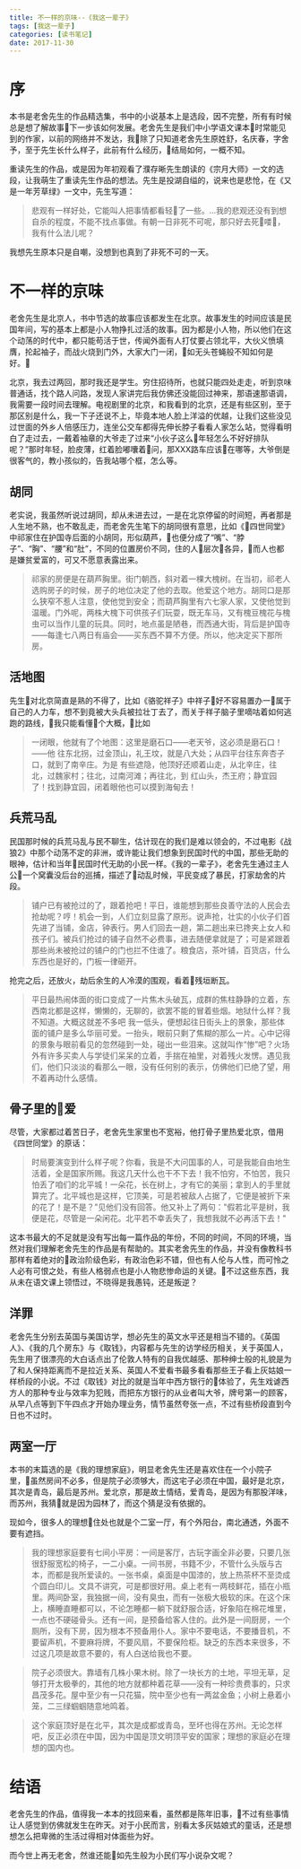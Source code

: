 ```yaml
---
title: 不一样的京味--《我这一辈子》
tags: [我这一辈子]
categories: [读书笔记]
date: 2017-11-30
---
```


# 序

本书是老舍先生的作品精选集，书中的小说基本上是选段，因不完整，所有有时候总是想了解故事下一步该如何发展。老舍先生是我们中小学语文课本时常能见到的作家，以前的网络并不发达，我除了只知道老舍先生原姓舒，名庆春，字舍予，至于先生长什么样子，此前有什么经历，结局如何，一概不知。

重读先生的作品，或是因为年初观看了濮存晰先生朗读的《宗月大师》一文的选段，让我萌生了重读先生作品的想法。先生是投湖自缢的，说来也是悲怆，在《又是一年芳草绿》一文中，先生写道：

> 悲观有一样好处，它能叫人把事情都看轻了一些。...我的悲观还没有到想自杀的程度，不能不找点事做。有朝一日非死不可呢，那只好去死喽，我有什么法儿呢？

我想先生原本只是自嘲，没想到也真到了非死不可的一天。
<!-- more -->
# 不一样的京味

老舍先生是北京人，书中节选的故事应该都发生在北京。故事发生的时间应该是民国年间，写的基本上都是小人物挣扎过活的故事。因为都是小人物，所以他们在这个动荡的时代中，都只能苟活于世，传闻外面有人打仗要占领北平，大伙义愤填膺，抡起袖子，而战火烧到门外，大家大门一闭，如无头苍蝇般不知如何是好。

北京，我去过两回，那时我还是学生。穷住招待所，也就只能四处走走，听到京味普通话，找个路人问路，发现人家讲完后我仿佛还没能回过神来，那语速那语调，我需要一段时间去理解。电视剧里的北京，和我看到的北京，还是有些区别，至于那区别是什么，我一下子还说不上，毕竟本地人脸上洋溢的优越，让我们这些没见过世面的外乡人倍感压力，连坐公交车都得先伸长脖子看看人家怎么站，觉得看明白了走过去，一戴着袖章的大爷走了过来“小伙子这么年轻怎么不好好排队呢？”那时年轻，脸皮薄，红着脸嘟囔着问，那XXX路车应该在哪等，大爷倒是很客气的，教小孩似的，告我站哪个框，怎么等。

## 胡同
老实说，我虽然听说过胡同，却从未进去过，一是在北京停留的时间短，再者那是人生地不熟，也不敢乱走，而老舍先生笔下的胡同很有意思，比如《四世同堂》中祁家住在护国寺后面的小胡同，形似葫芦，也便分成了“嘴”、“脖子”、“胸”、“腰”和“肚”，不同的位置房价不同，住的人层次各异，而人也都是嫌贫爱富的，可又不愿意表露出来。
> 祁家的房便是在葫芦胸里。街门朝西，斜对着一棵大槐树。在当初，祁老人选购房子的时候，房子的地位决定了他的去取。他爱这个地方。胡同口是那么狭窄不惹人注意，使他觉到安全；而葫芦胸里有六七家人家，又使他觉到温暖。门外呢，两株大槐下可供孩子们玩耍，既无车马，又有槐豆槐花与槐虫可以当作儿童的玩具。同时，地点虽是陋巷，而西通大街，背后是护国寺——每逢七八两日有庙会——买东西不算不方便。所以，他决定买下那所房。

## 活地图
先生对北京简直是熟的不得了，比如《骆驼祥子》中祥子好不容易置办一属于自己的人力车，想不到竟被大头兵被拉壮丁去了，而关于祥子脑子里嘀咕着如何逃跑的路线，我只能看懂个大概，比如
> 一闭眼，他就有了个地图：这里是磨石口——老天爷，这必须是磨石口！——他
往东北拐，过金顶山，礼王坟，就是八大处；从四平台往东奔杏子口，就到了南辛庄。为是
有些遮隐，他顶好还顺着山走，从北辛庄，往北，过魏家村；往北，过南河滩；再往北，到
红山头，杰王府；静宜园了！找到静宜园，闭着眼他也可以摸到海甸去！

## 兵荒马乱
民国那时候的兵荒马乱与民不聊生，估计现在的我们是难以领会的，不过电影《战狼2》中那个动荡不定的非洲，或许能让我们想象到民国时代的中国，那些无助的眼神，估计和当年民国时代无助的小民一样。《我的一辈子》，老舍先生通过主人公一个窝囊没后台的巡捕，描述了动乱时候，平民变成了暴民，打家劫舍的片段。
> 铺户已有被抢过的了，跟着抢吧！平日，谁能想到那些良善守法的人民会去抢劫呢？哼！机会一到，人们立刻显露了原形。说声抢，壮实的小伙子们首先进了当铺，金店，钟表行。男人们回去一趟，第二趟出来已搀夹上女人和孩子们。被兵们抢过的铺子自然不必费事，进去随便拿就是了；可是紧跟着那些尚未被抢过的铺户的门也拦不住谁了。粮食店，茶叶铺，百货店，什么东西也是好的，门板一律砸开。

抢完之后，还放火，劫后余生的人冷漠的围观，看着残垣断瓦。
> 平日最热闹体面的街口变成了一片焦木头破瓦，成群的焦柱静静的立着，东西南北都是这样，懒懒的，无聊的，欲罢不能的冒着些烟。地狱什么样？我不知道。大概这就差不多吧 我一低头，便想起往日街头上的景象，那些体面的铺户是多么华丽可爱。一抬头，眼前只剩了焦糊的那么一片。心中记得的景象与眼前看见的忽然碰到一处，碰出一些泪来。这就叫作“惨”吧？火场外有许多买卖人与学徒们呆呆的立着，手揣在袖里，对着残火发愣。遇见我们，他们只淡淡的看那么一眼，没有任何别的表示，仿佛他们已绝了望，用不着再动什么感情。

## 骨子里的爱
尽管，大家都过着苦日子，老舍先生家里也不宽裕，他打骨子里热爱北京，借用《四世同堂》的原话：
> 时局要演变到什么样子呢？你看，我是不大问国事的人，可是我能自由地生活着，全是国家所赐。我这几天什么也干不下去！我不怕穷，不怕苦，我只怕丢了咱们的北平城！一朵花，长在树上，才有它的美丽；拿到人的手里就算完了。北平城也是这样，它顶美，可是若被敌人占据了，它便是被折下来的花了！是不是？"见他们没有回答。他又补上了两句："假若北平是树，我便是花，尽管是一朵闲花。北平若不幸丢失了，我想我就不必再活下去！"

这本书最大的不足就是没有写出每一篇作品的年份，不同的时间，不同的环境，当然对我们理解老舍先生的作品是有帮助的。其实老舍先生的作品，并没有像教科书那样有着绝对的政治阶级色彩，有政治色彩不错，但也有人伦与人性，而可怜之人必有可恨之处，有些人格弱点也是小人物悲惨命运的关键。不过这些东西，我从未在语文课上领悟过，不晓得是我愚钝，还是叛逆？

## 洋罪
老舍先生分别去英国与美国访学，想必先生的英文水平还是相当不错的。《英国人》、《我的几个房东》与《取钱》，内容都与先生的访学经历相关，关于英国人，先生用了很漂亮的大白话点出了伦敦人特有的自我优越感、那种绅士般的礼貌是为了和人保持距离而不是拉近关系、英国人不爱看书最多看看那些王子看上灰姑娘一样桥段的小说。不过《取钱》对比的就是当年中西方银行的体验了，先生戏谑西方人的那种专业与效率为犯贱，而把东方银行的从业者叫大爷，牌号第一的顾客，从早八点等到下午四点才开始办理业务，情节虽然夸张一点，不过有些桥段直到今日也不过时。

## 两室一厅

本书的末篇选的是《我的理想家庭》，明显老舍先生还是喜欢住在一个小院子里，虽然房间不必多，但是院子必须够大，而这宅子必须在中国，最好是北京，其次是青岛，最后是苏州。爱北京，那是故土情结，爱青岛，是因为有那股洋味，而苏州，我猜就是因为园林了，而这个猜是没有依据的。

现如今，很多人的理想住处也就是个二室一厅，有个外阳台，南北通透，外面不要有遮挡。

> 我的理想家庭要有七间小平房：一间是客厅，古玩字画全非必要，只要几张很舒服宽松的椅子，一二小桌。一间书房，书籍不少，不管什么头版与古本，而都是我所爱读的。一张书桌，桌面是中国漆的，放上热茶杯不至烫成个圆白印儿。文具不讲究，可是都很好用。桌上老有一两枝鲜花，插在小瓶里。两间卧室，我独据一间，没有臭虫，而有一张极大极软的床。在这个床上，横睡直睡都可以，不论怎睡都一躺下就舒服合适，好象陷在棉花堆里，一点也不硬碰骨头。还有一间，是预备给客人住的。此外是一间厨房，一个厕所，没有下房，因为根本不预备用仆人。家中不要电话，不要播音机，不要留声机，不要麻将牌，不要风扇，不要保险柜。缺乏的东西本来很多，不过这几项是故意不要的，有人白送给我也不要。 

> 院子必须很大。靠墙有几株小果木树。除了一块长方的土地，平坦无草，足够打开太极拳的，其他的地方就都种着花草——没有一种珍贵费事的，只求昌茂多花。屋中至少有一只花猫，院中至少也有一两盆金鱼；小树上悬着小笼，二三绿蝈蝈随意地鸣着。 

> 这个家庭顶好是在北平，其次是成都或青岛，至坏也得在苏州。无论怎样吧，反正必须在中国，因为中国是顶文明顶平安的国家；理想的家庭必在理想的国内也。 


# 结语

老舍先生的作品，值得我一本本的找回来看，虽然都是陈年旧事，不过有些事情让人感觉到仿佛就发生在昨天。对于小民而言，别看太多灰姑娘式的童话，还是想想怎么把卑微的生活过得相对体面些为好。

而今世上再无老舍，然谁还能如先生般为小民们写小说杂文呢？
